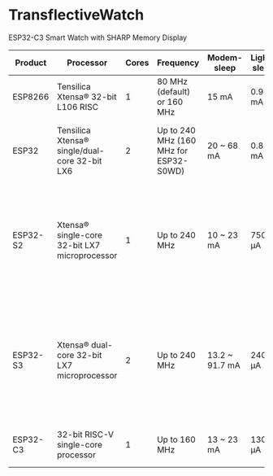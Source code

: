 # TransflectiveWatch
ESP32-C3 Smart Watch with SHARP Memory Display

| Product | Processor | Cores |Frequency | Modem-sleep | Light-sleep | Deep-sleep |
| --|--|--| - | -| -| - |
| ESP8266 | Tensilica Xtensa® 32-bit L106 RISC| 1| 80 MHz (default) or 160 MHz | 15 mA | 0.9 mA| 20 µA |
| ESP32 | Tensilica Xtensa® single/dual-core 32-bit LX6 | 2 | Up to 240 MHz (160 MHz for ESP32-S0WD)| 20 ~ 68 mA | 0.8 mA | RTC timer + RTC memory: 10 µA<br>RTC timer only: 5 µA|
| ESP32-S2 | Xtensa® single-core 32-bit LX7 microprocessor | 1 | Up to 240 MHz | 10 ~ 23 mA | 750 µA | ULP sensor-monitored pattern: 22 µA<br>RTC timer + RTC memory: 25 µA<br>RTC timer only: 20 µA |
| ESP32-S3 | Xtensa® dual-core 32-bit LX7 microprocessor | 2 | Up to 240 MHz | 13.2 ~ 91.7 mA | 240 µA | RTC memory and RTC peripherals: 8 µA<br>RTC memory, RTC peripherals are powered down: 7 µA |
| ESP32-C3 | 32-­bit RISC-­V single-­core processor | 1 | Up to 160 MHz | 13 ~ 23 mA | 130 µA | RTC timer + RTC memory: 5 µA |

